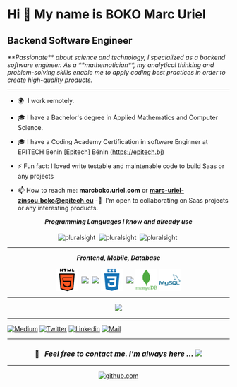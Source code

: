 Hi 👋 My name is BOKO Marc Uriel
=================================

Backend Software Engineer
-------------------------



<p class="text-align:center">
  <i>
**Passionate** about science and technology, I specialized as a backend software engineer. As a **mathematician**, my analytical thinking and problem-solving skills enable me to apply coding best practices in order to create high-quality products.
  </i>
</p>

---
*   🌍  I work remotely.

- 🎓 I have a Bachelor's degree in Applied Mathematics and Computer Science.

- 🎓 I have  a Coding Academy Certification in   software Enginner at EPITECH Benin [Epitech] Bénin (https://epitech.bj)

- ⚡ Fun fact: I loved write testable and maintenable code to build Saas or any projects
- 📫 How to reach me: **marcboko.uriel.com**  or **marc-uriel-zinsou.boko@epitech.eu** 
 -🤝  I'm open to collaborating on Saas projects or any interesting products.


<p align="center">
<i><b>Programming Languages I know and already use</b></i>
  <br><br>
  <img align="center" src="https://cdn.jsdelivr.net/gh/devicons/devicon/icons/javascript/javascript-original.svg" alt="pluralsight" width="50px">&nbsp;
  <img align="center" src="https://cdn.jsdelivr.net/gh/devicons/devicon/icons/python/python-original.svg" alt="pluralsight" width="50px">&nbsp;
  <img align="center" src="https://cdn.jsdelivr.net/gh/devicons/devicon/icons/php/php-original.svg" alt="pluralsight" width="50px">&nbsp;
</p>

<hr>

<p align="center">
<i><b>Frontend, Mobile, Database</b></i>
  <br><br>
  <img align="center" src="languages/html-5.svg" width="50px" />&nbsp;
  <img align="center" src="https://cdn.jsdelivr.net/gh/devicons/devicon/icons/react/react-original.svg" width="50px" />&nbsp;
  <img align="center" src="https://cdn.jsdelivr.net/gh/devicons/devicon/icons/nextjs/nextjs-original.svg" width="50px"/>
  <img align="center" src="languages/css3.svg" width="50px" />&nbsp;
  <img align="center" src="https://cdn.jsdelivr.net/gh/devicons/devicon/icons/heroku/heroku-original.svg" width="50px"/>
  <img align="center" src="languages/mongodb.svg" width="50px"/>
  <img align="center" src="languages/mysql.svg" width="50px"/>
</p>

---

<p align="center">
  <img alig src="https://github-profile-trophy.vercel.app/?username=boko-marc&theme=onedark" />
</p>

---


[![Medium](https://img.shields.io/badge/Medium-000000?&style=for-the-badge&logo=medium&logoColor=white)](https://medium.com/@marcboko.uriel)
[![Twitter](https://img.shields.io/badge/twitter-%231DA1F2.svg?&style=for-the-badge&logo=twitter&logoColor=white)](https://twitter.com/MarcbokoUriel/)
[![Linkedin](https://img.shields.io/badge/linkedin-%230077B5.svg?&style=for-the-badge&logo=linkedin&logoColor=white)](https://www.linkedin.com/in/marc-uriel-zinsou-boko//)
[![Mail](https://img.shields.io/badge/gmail-D14836?&style=for-the-badge&logo=gmail&logoColor=white)](marcboko.uriel@gmail.com)

---




<h3 align="center">

📝 &nbsp; ***Feel free to contact me. I'm always here ...*** <img src="https://media.giphy.com/media/WUlplcMpOCEmTGBtBW/giphy.gif" width="30">

</h3>

<hr>

<div align="center">

<a href="https://github.com/boko-marc" target="_blank"><img src="https://cdn.jsdelivr.net/npm/simple-icons@3.0.1/icons/github.svg" alt="github.com" width="30"></a>

</div>
